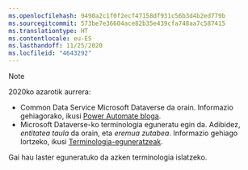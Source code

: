 ```yaml
---
ms.openlocfilehash: 9490a2c1f0f2ecf47158df931c56b3d4b2ed779b
ms.sourcegitcommit: 573be7e36604ace82b35e439cfa748aa7c587415
ms.translationtype: HT
ms.contentlocale: eu-ES
ms.lasthandoff: 11/25/2020
ms.locfileid: "4643292"
---
```

> [!NOTE]
> 2020ko azarotik aurrera:
>
> - Common Data Service Microsoft Dataverse da orain. Informazio gehiagorako, ikusi [Power Automate bloga](https://aka.ms/PAuAppBlog).
> - Microsoft Dataverse-ko terminologia eguneratu egin da. Adibidez, *entitatea* *taula* da orain, eta *eremua* *zutabea*. Informazio gehiago lortzeko, ikusi [Terminologia-eguneratzeak](https://go.microsoft.com/fwlink/?linkid=2147247).
>
> Gai hau laster eguneratuko da azken terminologia islatzeko.
